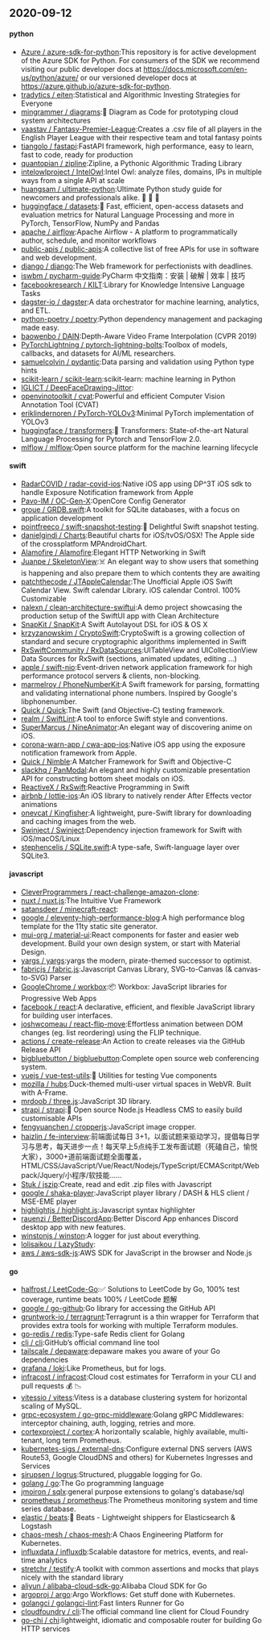 ## 2020-09-12

#### python
* [Azure / azure-sdk-for-python](https://github.com/Azure/azure-sdk-for-python):This repository is for active development of the Azure SDK for Python. For consumers of the SDK we recommend visiting our public developer docs at https://docs.microsoft.com/en-us/python/azure/ or our versioned developer docs at https://azure.github.io/azure-sdk-for-python.
* [tradytics / eiten](https://github.com/tradytics/eiten):Statistical and Algorithmic Investing Strategies for Everyone
* [mingrammer / diagrams](https://github.com/mingrammer/diagrams):🎨
Diagram as Code for prototyping cloud system architectures
* [vaastav / Fantasy-Premier-League](https://github.com/vaastav/Fantasy-Premier-League):Creates a .csv file of all players in the English Player League with their respective team and total fantasy points
* [tiangolo / fastapi](https://github.com/tiangolo/fastapi):FastAPI framework, high performance, easy to learn, fast to code, ready for production
* [quantopian / zipline](https://github.com/quantopian/zipline):Zipline, a Pythonic Algorithmic Trading Library
* [intelowlproject / IntelOwl](https://github.com/intelowlproject/IntelOwl):Intel Owl: analyze files, domains, IPs in multiple ways from a single API at scale
* [huangsam / ultimate-python](https://github.com/huangsam/ultimate-python):Ultimate Python study guide for newcomers and professionals alike.
🐍
🐍
🐍
* [huggingface / datasets](https://github.com/huggingface/datasets):🤗
Fast, efficient, open-access datasets and evaluation metrics for Natural Language Processing and more in PyTorch, TensorFlow, NumPy and Pandas
* [apache / airflow](https://github.com/apache/airflow):Apache Airflow - A platform to programmatically author, schedule, and monitor workflows
* [public-apis / public-apis](https://github.com/public-apis/public-apis):A collective list of free APIs for use in software and web development.
* [django / django](https://github.com/django/django):The Web framework for perfectionists with deadlines.
* [iswbm / pycharm-guide](https://github.com/iswbm/pycharm-guide):PyCharm 中文指南：安装 | 破解 | 效率 | 技巧
* [facebookresearch / KILT](https://github.com/facebookresearch/KILT):Library for Knowledge Intensive Language Tasks
* [dagster-io / dagster](https://github.com/dagster-io/dagster):A data orchestrator for machine learning, analytics, and ETL.
* [python-poetry / poetry](https://github.com/python-poetry/poetry):Python dependency management and packaging made easy.
* [baowenbo / DAIN](https://github.com/baowenbo/DAIN):Depth-Aware Video Frame Interpolation (CVPR 2019)
* [PyTorchLightning / pytorch-lightning-bolts](https://github.com/PyTorchLightning/pytorch-lightning-bolts):Toolbox of models, callbacks, and datasets for AI/ML researchers.
* [samuelcolvin / pydantic](https://github.com/samuelcolvin/pydantic):Data parsing and validation using Python type hints
* [scikit-learn / scikit-learn](https://github.com/scikit-learn/scikit-learn):scikit-learn: machine learning in Python
* [IGLICT / DeepFaceDrawing-Jittor](https://github.com/IGLICT/DeepFaceDrawing-Jittor):
* [openvinotoolkit / cvat](https://github.com/openvinotoolkit/cvat):Powerful and efficient Computer Vision Annotation Tool (CVAT)
* [eriklindernoren / PyTorch-YOLOv3](https://github.com/eriklindernoren/PyTorch-YOLOv3):Minimal PyTorch implementation of YOLOv3
* [huggingface / transformers](https://github.com/huggingface/transformers):🤗
Transformers: State-of-the-art Natural Language Processing for Pytorch and TensorFlow 2.0.
* [mlflow / mlflow](https://github.com/mlflow/mlflow):Open source platform for the machine learning lifecycle

#### swift
* [RadarCOVID / radar-covid-ios](https://github.com/RadarCOVID/radar-covid-ios):Native iOS app using DP^3T iOS sdk to handle Exposure Notification framework from Apple
* [Pavo-IM / OC-Gen-X](https://github.com/Pavo-IM/OC-Gen-X):OpenCore Config Generator
* [groue / GRDB.swift](https://github.com/groue/GRDB.swift):A toolkit for SQLite databases, with a focus on application development
* [pointfreeco / swift-snapshot-testing](https://github.com/pointfreeco/swift-snapshot-testing):📸
Delightful Swift snapshot testing.
* [danielgindi / Charts](https://github.com/danielgindi/Charts):Beautiful charts for iOS/tvOS/OSX! The Apple side of the crossplatform MPAndroidChart.
* [Alamofire / Alamofire](https://github.com/Alamofire/Alamofire):Elegant HTTP Networking in Swift
* [Juanpe / SkeletonView](https://github.com/Juanpe/SkeletonView):☠️
An elegant way to show users that something is happening and also prepare them to which contents they are awaiting
* [patchthecode / JTAppleCalendar](https://github.com/patchthecode/JTAppleCalendar):The Unofficial Apple iOS Swift Calendar View. Swift calendar Library. iOS calendar Control. 100% Customizable
* [nalexn / clean-architecture-swiftui](https://github.com/nalexn/clean-architecture-swiftui):A demo project showcasing the production setup of the SwiftUI app with Clean Architecture
* [SnapKit / SnapKit](https://github.com/SnapKit/SnapKit):A Swift Autolayout DSL for iOS & OS X
* [krzyzanowskim / CryptoSwift](https://github.com/krzyzanowskim/CryptoSwift):CryptoSwift is a growing collection of standard and secure cryptographic algorithms implemented in Swift
* [RxSwiftCommunity / RxDataSources](https://github.com/RxSwiftCommunity/RxDataSources):UITableView and UICollectionView Data Sources for RxSwift (sections, animated updates, editing ...)
* [apple / swift-nio](https://github.com/apple/swift-nio):Event-driven network application framework for high performance protocol servers & clients, non-blocking.
* [marmelroy / PhoneNumberKit](https://github.com/marmelroy/PhoneNumberKit):A Swift framework for parsing, formatting and validating international phone numbers. Inspired by Google's libphonenumber.
* [Quick / Quick](https://github.com/Quick/Quick):The Swift (and Objective-C) testing framework.
* [realm / SwiftLint](https://github.com/realm/SwiftLint):A tool to enforce Swift style and conventions.
* [SuperMarcus / NineAnimator](https://github.com/SuperMarcus/NineAnimator):An elegant way of discovering anime on iOS.
* [corona-warn-app / cwa-app-ios](https://github.com/corona-warn-app/cwa-app-ios):Native iOS app using the exposure notification framework from Apple.
* [Quick / Nimble](https://github.com/Quick/Nimble):A Matcher Framework for Swift and Objective-C
* [slackhq / PanModal](https://github.com/slackhq/PanModal):An elegant and highly customizable presentation API for constructing bottom sheet modals on iOS.
* [ReactiveX / RxSwift](https://github.com/ReactiveX/RxSwift):Reactive Programming in Swift
* [airbnb / lottie-ios](https://github.com/airbnb/lottie-ios):An iOS library to natively render After Effects vector animations
* [onevcat / Kingfisher](https://github.com/onevcat/Kingfisher):A lightweight, pure-Swift library for downloading and caching images from the web.
* [Swinject / Swinject](https://github.com/Swinject/Swinject):Dependency injection framework for Swift with iOS/macOS/Linux
* [stephencelis / SQLite.swift](https://github.com/stephencelis/SQLite.swift):A type-safe, Swift-language layer over SQLite3.

#### javascript
* [CleverProgrammers / react-challenge-amazon-clone](https://github.com/CleverProgrammers/react-challenge-amazon-clone):
* [nuxt / nuxt.js](https://github.com/nuxt/nuxt.js):The Intuitive Vue Framework
* [satansdeer / minecraft-react](https://github.com/satansdeer/minecraft-react):
* [google / eleventy-high-performance-blog](https://github.com/google/eleventy-high-performance-blog):A high performance blog template for the 11ty static site generator.
* [mui-org / material-ui](https://github.com/mui-org/material-ui):React components for faster and easier web development. Build your own design system, or start with Material Design.
* [yargs / yargs](https://github.com/yargs/yargs):yargs the modern, pirate-themed successor to optimist.
* [fabricjs / fabric.js](https://github.com/fabricjs/fabric.js):Javascript Canvas Library, SVG-to-Canvas (& canvas-to-SVG) Parser
* [GoogleChrome / workbox](https://github.com/GoogleChrome/workbox):📦
Workbox: JavaScript libraries for Progressive Web Apps
* [facebook / react](https://github.com/facebook/react):A declarative, efficient, and flexible JavaScript library for building user interfaces.
* [joshwcomeau / react-flip-move](https://github.com/joshwcomeau/react-flip-move):Effortless animation between DOM changes (eg. list reordering) using the FLIP technique.
* [actions / create-release](https://github.com/actions/create-release):An Action to create releases via the GitHub Release API
* [bigbluebutton / bigbluebutton](https://github.com/bigbluebutton/bigbluebutton):Complete open source web conferencing system.
* [vuejs / vue-test-utils](https://github.com/vuejs/vue-test-utils):🔬
Utilities for testing Vue components
* [mozilla / hubs](https://github.com/mozilla/hubs):Duck-themed multi-user virtual spaces in WebVR. Built with A-Frame.
* [mrdoob / three.js](https://github.com/mrdoob/three.js):JavaScript 3D library.
* [strapi / strapi](https://github.com/strapi/strapi):🚀
Open source Node.js Headless CMS to easily build customisable APIs
* [fengyuanchen / cropperjs](https://github.com/fengyuanchen/cropperjs):JavaScript image cropper.
* [haizlin / fe-interview](https://github.com/haizlin/fe-interview):前端面试每日 3+1，以面试题来驱动学习，提倡每日学习与思考，每天进步一点！每天早上5点纯手工发布面试题（死磕自己，愉悦大家），3000+道前端面试题全面覆盖，HTML/CSS/JavaScript/Vue/React/Nodejs/TypeScript/ECMAScritpt/Webpack/Jquery/小程序/软技能……
* [Stuk / jszip](https://github.com/Stuk/jszip):Create, read and edit .zip files with Javascript
* [google / shaka-player](https://github.com/google/shaka-player):JavaScript player library / DASH & HLS client / MSE-EME player
* [highlightjs / highlight.js](https://github.com/highlightjs/highlight.js):Javascript syntax highlighter
* [rauenzi / BetterDiscordApp](https://github.com/rauenzi/BetterDiscordApp):Better Discord App enhances Discord desktop app with new features.
* [winstonjs / winston](https://github.com/winstonjs/winston):A logger for just about everything.
* [lolisaikou / LazyStudy](https://github.com/lolisaikou/LazyStudy):
* [aws / aws-sdk-js](https://github.com/aws/aws-sdk-js):AWS SDK for JavaScript in the browser and Node.js

#### go
* [halfrost / LeetCode-Go](https://github.com/halfrost/LeetCode-Go):✅
Solutions to LeetCode by Go, 100% test coverage, runtime beats 100% / LeetCode 题解
* [google / go-github](https://github.com/google/go-github):Go library for accessing the GitHub API
* [gruntwork-io / terragrunt](https://github.com/gruntwork-io/terragrunt):Terragrunt is a thin wrapper for Terraform that provides extra tools for working with multiple Terraform modules.
* [go-redis / redis](https://github.com/go-redis/redis):Type-safe Redis client for Golang
* [cli / cli](https://github.com/cli/cli):GitHub’s official command line tool
* [tailscale / depaware](https://github.com/tailscale/depaware):depaware makes you aware of your Go dependencies
* [grafana / loki](https://github.com/grafana/loki):Like Prometheus, but for logs.
* [infracost / infracost](https://github.com/infracost/infracost):Cloud cost estimates for Terraform in your CLI and pull requests
💰
📉
* [vitessio / vitess](https://github.com/vitessio/vitess):Vitess is a database clustering system for horizontal scaling of MySQL.
* [grpc-ecosystem / go-grpc-middleware](https://github.com/grpc-ecosystem/go-grpc-middleware):Golang gRPC Middlewares: interceptor chaining, auth, logging, retries and more.
* [cortexproject / cortex](https://github.com/cortexproject/cortex):A horizontally scalable, highly available, multi-tenant, long term Prometheus.
* [kubernetes-sigs / external-dns](https://github.com/kubernetes-sigs/external-dns):Configure external DNS servers (AWS Route53, Google CloudDNS and others) for Kubernetes Ingresses and Services
* [sirupsen / logrus](https://github.com/sirupsen/logrus):Structured, pluggable logging for Go.
* [golang / go](https://github.com/golang/go):The Go programming language
* [jmoiron / sqlx](https://github.com/jmoiron/sqlx):general purpose extensions to golang's database/sql
* [prometheus / prometheus](https://github.com/prometheus/prometheus):The Prometheus monitoring system and time series database.
* [elastic / beats](https://github.com/elastic/beats):🐠
Beats - Lightweight shippers for Elasticsearch & Logstash
* [chaos-mesh / chaos-mesh](https://github.com/chaos-mesh/chaos-mesh):A Chaos Engineering Platform for Kubernetes.
* [influxdata / influxdb](https://github.com/influxdata/influxdb):Scalable datastore for metrics, events, and real-time analytics
* [stretchr / testify](https://github.com/stretchr/testify):A toolkit with common assertions and mocks that plays nicely with the standard library
* [aliyun / alibaba-cloud-sdk-go](https://github.com/aliyun/alibaba-cloud-sdk-go):Alibaba Cloud SDK for Go
* [argoproj / argo](https://github.com/argoproj/argo):Argo Workflows: Get stuff done with Kubernetes.
* [golangci / golangci-lint](https://github.com/golangci/golangci-lint):Fast linters Runner for Go
* [cloudfoundry / cli](https://github.com/cloudfoundry/cli):The official command line client for Cloud Foundry
* [go-chi / chi](https://github.com/go-chi/chi):lightweight, idiomatic and composable router for building Go HTTP services
